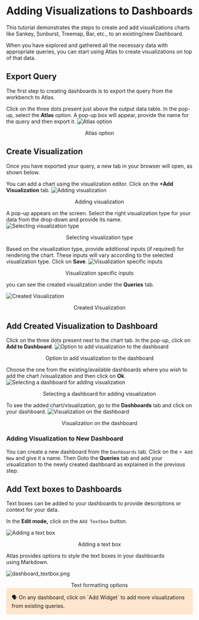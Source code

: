 # Adding Visualizations to Dashboards

This tutorial demonstrates the steps to create and add visualizations charts like Sankey, Sunburst, Treemap, Bar, etc., to an existing/new Dashboard. 

When you have explored and gathered all the necessary data with appropriate queries, you can start using Atlas to create visualizations on top of that data.

## Export Query

The first step to creating dashboards is to export the query from the workbench to Atlas.

Click on the three dots present just above the output data table. In the pop-up, select the **Atlas** option. A pop-up box will appear, provide the name for the query and then export it.
![Atlas option](adding_visualizations/export_query.png)

<figcaption align = "center">Atlas option</figcaption>

## Create Visualization

Once you have exported your query, a new tab in your browser will open, as shown below.

You can add a chart using the visualization editor. Click on the **+Add Visualization** tab.
![Adding visualization](adding_visualizations/add_visualization.png)
<figcaption align = "center">Adding visualization</figcaption>

A pop-up appears on the screen. Select the right visualization type for your data from the drop-down and provide its name.
![Selecting visualization type](adding_visualizations/visualization_type.png)
<figcaption align = "center">Selecting visualization type</figcaption>

Based on the visualization type, provide additional inputs (if required) for rendering the chart. These inputs will vary according to the selected visualization type. Click on **Save**.
![Visualization specific inputs ](adding_visualizations/inputs.png)
<figcaption align = "center">Visualization specific inputs </figcaption>

you can see the created visualization under the **Queries** tab.

![Created Visualization](adding_visualizations/created_visualization.png)
<figcaption align = "center">Created Visualization</figcaption>

## Add Created Visualization to Dashboard

Click on the three dots present next to the chart tab. In the pop-up, click on **Add to Dashboard**.
![Option to add visualization to the dashboard](adding_visualizations/add_to_dashboard.png)
<figcaption align = "center">Option to add visualization to the dashboard</figcaption>

Choose the one from the existing/available dashboards where you wish to add the chart /visualization and then click on **Ok**.
![Selecting a dashboard for adding visualization](adding_visualizations/add_chart_to_dashboard.png)
<figcaption align = "center">Selecting a dashboard for adding visualization</figcaption>

To see the added chart/visualization, go to the **Dashboards** tab and click on your dashboard.
![Visualization on the dashboard](adding_visualizations/M15.png)
<figcaption align = "center">Visualization on the dashboard</figcaption>

### **Adding Visualization to New Dashboard**

You can create a new dashboard from the `Dashboards` tab. Click on the `+ Add New` and give it a name. Then Goto the **Queries** tab and add your visualization to the newly created dashboard as explained in the previous step.


## Add Text boxes to Dashboards

Text boxes can be added to your dashboards to provide descriptions or context for your data. 

In the **Edit mode,** click on the `Add Textbox` button.

![Adding a text box](adding_visualizations/add_textbox.png)

<figcaption align = "center">Adding a text box</figcaption>

Atlas provides options to style the text boxes in your dashboards using Markdown.

![dashboard_textbox.png](adding_visualizations/dashboard_textbox.png)

<figcaption align = "center">Text formatting options</figcaption>

<aside style="background-color:#FFE5CC; padding:15px; border-radius:5px;">
🗣 On any dashboard, click on `Add Widget` to add more visualizations from existing queries.

</aside>